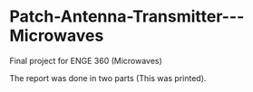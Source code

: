 # Patch-Antenna-Transmitter---Microwaves
Final project for ENGE 360 (Microwaves)

The report was done in two parts (This was printed).
